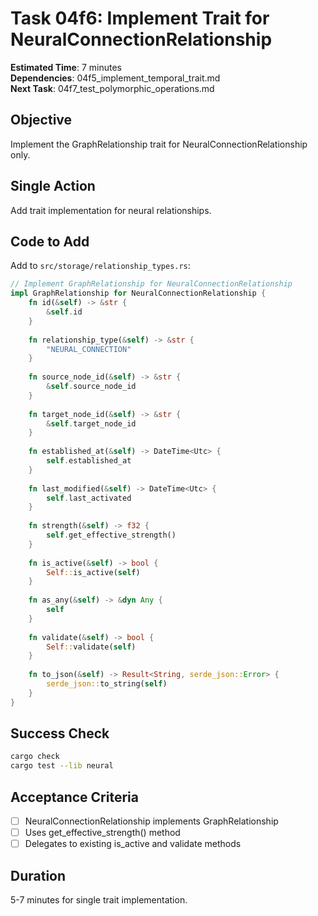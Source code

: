 # Task 04f6: Implement Trait for NeuralConnectionRelationship

**Estimated Time**: 7 minutes  
**Dependencies**: 04f5_implement_temporal_trait.md  
**Next Task**: 04f7_test_polymorphic_operations.md  

## Objective
Implement the GraphRelationship trait for NeuralConnectionRelationship only.

## Single Action
Add trait implementation for neural relationships.

## Code to Add
Add to `src/storage/relationship_types.rs`:
```rust
// Implement GraphRelationship for NeuralConnectionRelationship
impl GraphRelationship for NeuralConnectionRelationship {
    fn id(&self) -> &str {
        &self.id
    }
    
    fn relationship_type(&self) -> &str {
        "NEURAL_CONNECTION"
    }
    
    fn source_node_id(&self) -> &str {
        &self.source_node_id
    }
    
    fn target_node_id(&self) -> &str {
        &self.target_node_id
    }
    
    fn established_at(&self) -> DateTime<Utc> {
        self.established_at
    }
    
    fn last_modified(&self) -> DateTime<Utc> {
        self.last_activated
    }
    
    fn strength(&self) -> f32 {
        self.get_effective_strength()
    }
    
    fn is_active(&self) -> bool {
        Self::is_active(self)
    }
    
    fn as_any(&self) -> &dyn Any {
        self
    }
    
    fn validate(&self) -> bool {
        Self::validate(self)
    }
    
    fn to_json(&self) -> Result<String, serde_json::Error> {
        serde_json::to_string(self)
    }
}
```

## Success Check
```bash
cargo check
cargo test --lib neural
```

## Acceptance Criteria
- [ ] NeuralConnectionRelationship implements GraphRelationship
- [ ] Uses get_effective_strength() method
- [ ] Delegates to existing is_active and validate methods

## Duration
5-7 minutes for single trait implementation.